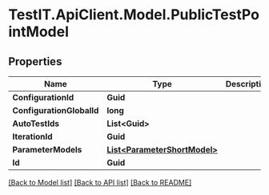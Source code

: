 # TestIT.ApiClient.Model.PublicTestPointModel

## Properties

Name | Type | Description | Notes
------------ | ------------- | ------------- | -------------
**ConfigurationId** | **Guid** |  | 
**ConfigurationGlobalId** | **long** |  | 
**AutoTestIds** | **List&lt;Guid&gt;** |  | [optional] 
**IterationId** | **Guid** |  | 
**ParameterModels** | [**List&lt;ParameterShortModel&gt;**](ParameterShortModel.md) |  | [optional] 
**Id** | **Guid** |  | 

[[Back to Model list]](../README.md#documentation-for-models) [[Back to API list]](../README.md#documentation-for-api-endpoints) [[Back to README]](../README.md)

